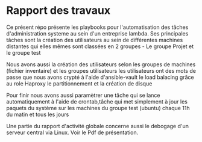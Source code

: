 # Rapport des travaux
Ce présent répo présente les playbooks  pour l'automatisation des tâches d'administration systeme au sein d'un entreprise lambda.
  Ses principales tâches sont la création des utilisateurs au sein de  différentes machines  distantes qui elles mêmes sont classées en 2 groupes
      - Le groupe Projet et le groupe test
      
Nous avons aussi la création des utilisateurs selon les groupes de machines (fichier inventaire) et les groupes utilisateurs
les utilisateurs ont des mots de passe que nous avons crypté à l'aide d'ansible-vault
le load balacing grâce au role Haproxy
le partitionnement et la création de disque

Pour finir nous avons aussi paramètrer une tâche qui se lance automatiquement à l'aide de crontab,tâche qui met simplement à jour les paquets du système sur les machines du groupe test (ubuntu) chaque 11h du matin et tous les jours

Une partie du rapport d'activité globale concerne aussi le debogage d'un serveur central via Linux. Voir le Pdf de présentation.


